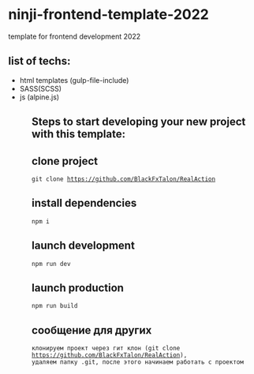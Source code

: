# ninji-frontend-template-2022

template for frontend development 2022 

## list of techs:

<ul>
<li>html templates (gulp-file-include)</li>
<li>SASS(SCSS)</li>
<li>js (alpine.js)</li>
<ul>

## Steps to start developing your new project with this template:

## clone project

<code>git clone https://github.com/BlackFxTalon/RealAction</code>

## install dependencies

<code>npm i</code>

## launch development

<code>npm run dev</code>

## launch production

<code>npm run build</code>

## сообщение для других
<code>клонируем проект через гит клон (git clone https://github.com/BlackFxTalon/RealAction), удаляем папку .git, после этого начинаем работать с проектом</code>
